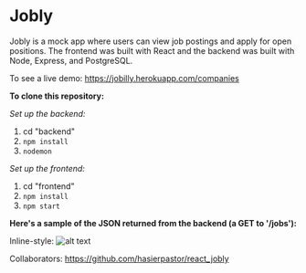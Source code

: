 # Jobly

Jobly is a mock app where users can view job postings and apply for open positions. The frontend was built with React and the backend was built with Node, Express, and PostgreSQL.

To see a live demo: https://jobilly.herokuapp.com/companies

**To clone this repository:**

*Set up the backend:*
1. cd "backend"
2. `npm install`
3. `nodemon`

*Set up the frontend:*
1. cd "frontend"
2. `npm install`
3. `npm start`

**Here's a sample of the JSON returned from the backend (a GET to '/jobs'):**

Inline-style: 
![alt text](https://github.com/SKaplan01/react_jobly/blob/master/images/backend.png "Sample JSON returned from GET to '/jobs'")


Collaborators: https://github.com/hasierpastor/react_jobly


